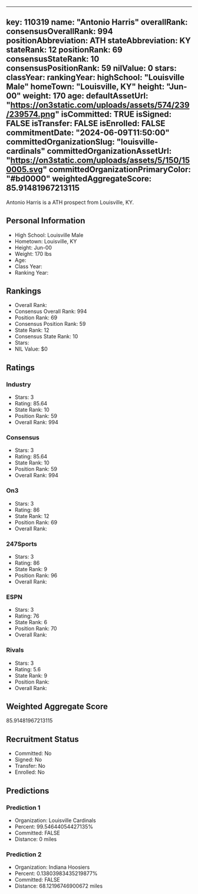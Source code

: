 ---
  key: 110319
  name: "Antonio Harris"
  overallRank: 
  consensusOverallRank: 994
  positionAbbreviation: ATH
  stateAbbreviation: KY
  stateRank: 12
  positionRank: 69
  consensusStateRank: 10
  consensusPositionRank: 59
  nilValue: 0
  stars: 
  classYear: 
  rankingYear: 
  highSchool: "Louisville Male"
  homeTown: "Louisville, KY"
  height: "Jun-00"
  weight: 170
  age: 
  defaultAssetUrl: "https://on3static.com/uploads/assets/574/239/239574.png"
  isCommitted: TRUE
  isSigned: FALSE
  isTransfer: FALSE
  isEnrolled: FALSE
  commitmentDate: "2024-06-09T11:50:00"
  committedOrganizationSlug: "louisville-cardinals"
  committedOrganizationAssetUrl: "https://on3static.com/uploads/assets/5/150/150005.svg"
  committedOrganizationPrimaryColor: "#bd0000"
  weightedAggregateScore: 85.91481967213115
  ---
  
  Antonio Harris is a ATH prospect from Louisville, KY.
  
  ## Personal Information
  - High School: Louisville Male
  - Hometown: Louisville, KY
  - Height: Jun-00
  - Weight: 170 lbs
  - Age: 
  - Class Year: 
  - Ranking Year: 
  
  ## Rankings
  - Overall Rank: 
  - Consensus Overall Rank: 994
  - Position Rank: 69
  - Consensus Position Rank: 59
  - State Rank: 12
  - Consensus State Rank: 10
  - Stars: 
  - NIL Value: $0
  
  ## Ratings
  
  ### Industry
  - Stars: 3
  - Rating: 85.64
  - State Rank: 10
  - Position Rank: 59
  - Overall Rank: 994
  
  ### Consensus
  - Stars: 3
  - Rating: 85.64
  - State Rank: 10
  - Position Rank: 59
  - Overall Rank: 994
  
  ### On3
  - Stars: 3
  - Rating: 86
  - State Rank: 12
  - Position Rank: 69
  - Overall Rank: 
  
  ### 247Sports
  - Stars: 3
  - Rating: 86
  - State Rank: 9
  - Position Rank: 96
  - Overall Rank: 
  
  ### ESPN
  - Stars: 3
  - Rating: 76
  - State Rank: 6
  - Position Rank: 70
  - Overall Rank: 
  
  ### Rivals
  - Stars: 3
  - Rating: 5.6
  - State Rank: 9
  - Position Rank: 
  - Overall Rank: 
  
  ## Weighted Aggregate Score
  85.91481967213115
  
  ## Recruitment Status
  - Committed: No
  - Signed: No
  - Transfer: No
  - Enrolled: No
  
  
  
  ## Predictions
  
  ### Prediction 1
  - Organization: Louisville Cardinals
  - Percent: 99.54644054427135%
  - Committed: FALSE
  - Distance: 0 miles
  
  ### Prediction 2
  - Organization: Indiana Hoosiers
  - Percent: 0.13803983435219877%
  - Committed: FALSE
  - Distance: 68.12196746900672 miles
  